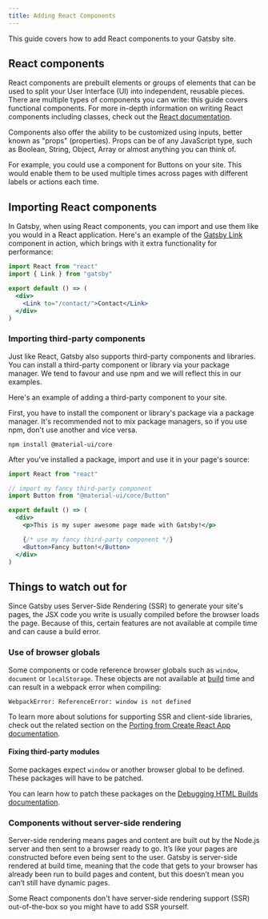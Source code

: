 ```yaml
---
title: Adding React Components
---
```


This guide covers how to add React components to your Gatsby site.

## React components

React components are prebuilt elements or groups of elements that can be used to split your User Interface (UI) into independent, reusable pieces. There are multiple types of components you can write: this guide covers functional components. For more in-depth information on writing React components including classes, check out the [React documentation](https://reactjs.org/docs/components-and-props.html).

Components also offer the ability to be customized using inputs, better known as "props" (properties). Props can be of any JavaScript type, such as Boolean, String, Object, Array or almost anything you can think of.

For example, you could use a component for Buttons on your site. This would enable them to be used multiple times across pages with different labels or actions each time.

## Importing React components

In Gatsby, when using React components, you can import and use them like you would in a React application. Here's an example of the [Gatsby Link](/docs/gatsby-link/) component in action, which brings with it extra functionality for performance:

```jsx
import React from "react"
import { Link } from "gatsby"

export default () => (
  <div>
    <Link to="/contact/">Contact</Link>
  </div>
)
```

### Importing third-party components

Just like React, Gatsby also supports third-party components and libraries. You can install a third-party component or library via your package manager. We tend to favour and use npm and we will reflect this in our examples.

Here's an example of adding a third-party component to your site.

First, you have to install the component or library's package via a package manager. It's recommended not to mix package managers, so if you use npm, don't use another and vice versa.

```shell
npm install @material-ui/core
```

After you've installed a package, import and use it in your page's source:

```jsx:title=my-page.jsx
import React from "react"

// import my fancy third-party component
import Button from "@material-ui/core/Button"

export default () => (
  <div>
    <p>This is my super awesome page made with Gatsby!</p>

    {/* use my fancy third-party component */}
    <Button>Fancy button!</Button>
  </div>
)
```

## Things to watch out for

Since Gatsby uses Server-Side Rendering (SSR) to generate your site's pages, the JSX code you write is usually compiled before the browser loads the page. Because of this, certain features are not available at compile time and can cause a build error.

### Use of browser globals

Some components or code reference browser globals such as `window`, `document` or `localStorage`. These objects are not available at [build](/docs/glossary#build) time and can result in a webpack error when compiling:

```text
WebpackError: ReferenceError: window is not defined
```

To learn more about solutions for supporting SSR and client-side libraries, check out the related section on the [Porting from Create React App documentation](/docs/porting-from-create-react-app-to-gatsby#server-side-rendering-and-browser-apis).

#### Fixing third-party modules

Some packages expect `window` or another browser global to be defined. These packages will have to be patched.

You can learn how to patch these packages on the [Debugging HTML Builds documentation](/docs/debugging-html-builds/#fixing-third-party-modules).

### Components without server-side rendering

Server-side rendering means pages and content are built out by the Node.js server and then sent to a browser ready to go. It’s like your pages are constructed before even being sent to the user. Gatsby is server-side rendered at build time, meaning that the code that gets to your browser has already been run to build pages and content, but this doesn’t mean you can’t still have dynamic pages.

Some React components don't have server-side rendering support (SSR) out-of-the-box so you might have to add SSR yourself.
